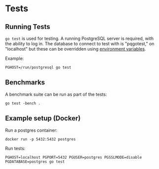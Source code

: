 # Tests

## Running Tests

`go test` is used for testing. A running PostgreSQL
server is required, with the ability to log in. The
database to connect to test with is "pqgotest," on
"localhost" but these can be overridden using [environment
variables](https://www.postgresql.org/docs/9.3/static/libpq-envars.html).

Example:

	PGHOST=/run/postgresql go test

## Benchmarks

A benchmark suite can be run as part of the tests:

	go test -bench .

## Example setup (Docker)

Run a postgres container:

```
docker run -p 5432:5432 postgres
```

Run tests:

```
PGHOST=localhost PGPORT=5432 PGUSER=postgres PGSSLMODE=disable PGDATABASE=postgres go test
```
